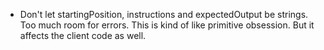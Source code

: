 - Don't let startingPosition, instructions and expectedOutput be strings. Too much room for errors.
  This is kind of like primitive obsession. But it affects the client code as well.